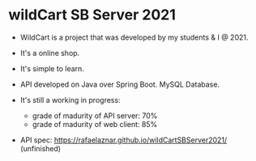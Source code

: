 # wildCart SB Server 2021


* WildCart is a project that was developed by my students & I @ 2021.
* It's a online shop.
* It's simple to learn.
* API developed on Java over Spring Boot. MySQL Database.
* It's still a working in progress:
  * grade of madurity of API server: 70%
  * grade of madurity of web client: 85%  


* API spec: https://rafaelaznar.github.io/wildCartSBServer2021/ (unfinished)
